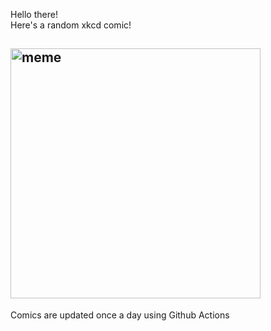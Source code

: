 Hello there! <br>Here's a random xkcd comic!<br>
## <img src="https://imgs.xkcd.com/comics/reload.png" alt="meme" width="400"/><br>
Comics are updated once a day using Github Actions